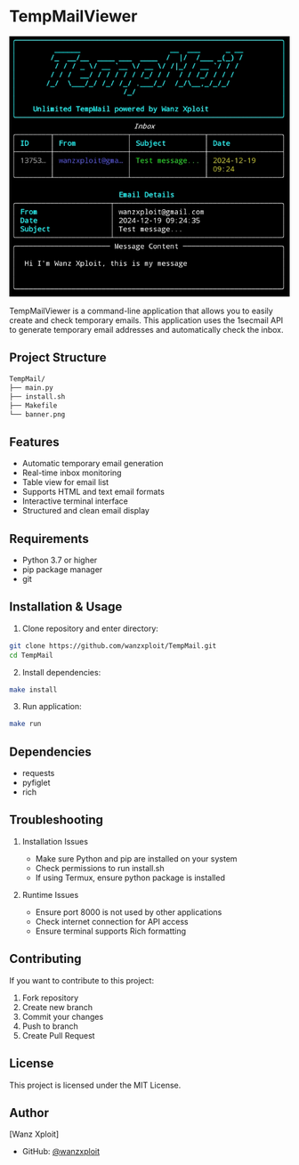 # TempMailViewer

![TempMail Banner](banner.png)

TempMailViewer is a command-line application that allows you to easily create and check temporary emails. This application uses the 1secmail API to generate temporary email addresses and automatically check the inbox.

## Project Structure
```
TempMail/
├── main.py
├── install.sh
├── Makefile
└── banner.png
```

## Features
- Automatic temporary email generation
- Real-time inbox monitoring
- Table view for email list
- Supports HTML and text email formats
- Interactive terminal interface
- Structured and clean email display

## Requirements
- Python 3.7 or higher
- pip package manager
- git

## Installation & Usage

1. Clone repository and enter directory:
```bash
git clone https://github.com/wanzxploit/TempMail.git
cd TempMail
```

2. Install dependencies:
```bash
make install
```

3. Run application:
```bash
make run
```

## Dependencies
- requests
- pyfiglet
- rich

## Troubleshooting

1. Installation Issues
   - Make sure Python and pip are installed on your system
   - Check permissions to run install.sh
   - If using Termux, ensure python package is installed

2. Runtime Issues
   - Ensure port 8000 is not used by other applications
   - Check internet connection for API access
   - Ensure terminal supports Rich formatting

## Contributing

If you want to contribute to this project:
1. Fork repository
2. Create new branch
3. Commit your changes
4. Push to branch
5. Create Pull Request

## License

This project is licensed under the MIT License.

## Author

[Wanz Xploit]
- GitHub: [@wanzxploit](https://github.com/wanzxploit)